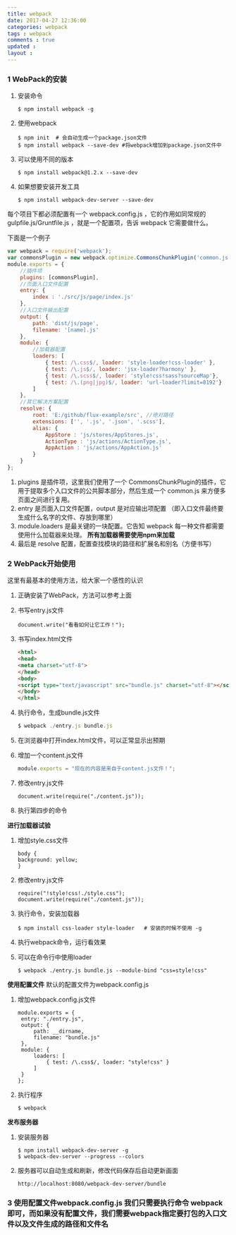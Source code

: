 ```yaml
---
title: webpack
date: 2017-04-27 12:36:00
categories: webpack
tags : webpack
comments : true 
updated : 
layout : 
---
```


### 1 WebPack的安装

1. 安装命令

   ```
   $ npm install webpack -g
   ```

2. 使用webpack

   ```
   $ npm init  # 会自动生成一个package.json文件
   $ npm install webpack --save-dev #将webpack增加到package.json文件中
   ```

3. 可以使用不同的版本

   ```
   $ npm install webpack@1.2.x --save-dev
   ```

4. 如果想要安装开发工具

   ```
   $ npm install webpack-dev-server --save-dev
   ```



每个项目下都必须配置有一个 webpack.config.js ，它的作用如同常规的 gulpfile.js/Gruntfile.js ，就是一个配置项，告诉 webpack 它需要做什么。

下面是一个例子

```javascript
var webpack = require('webpack');
var commonsPlugin = new webpack.optimize.CommonsChunkPlugin('common.js');
module.exports = {
    //插件项
    plugins: [commonsPlugin],
    //页面入口文件配置
    entry: {
        index : './src/js/page/index.js'
    },
    //入口文件输出配置
    output: {
        path: 'dist/js/page',
        filename: '[name].js'
    },
    module: {
        //加载器配置
        loaders: [
            { test: /\.css$/, loader: 'style-loader!css-loader' },
            { test: /\.js$/, loader: 'jsx-loader?harmony' },
            { test: /\.scss$/, loader: 'style!css!sass?sourceMap'},
            { test: /\.(png|jpg)$/, loader: 'url-loader?limit=8192'}
        ]
    },
    //其它解决方案配置
    resolve: {
        root: 'E:/github/flux-example/src', //绝对路径
        extensions: ['', '.js', '.json', '.scss'],
        alias: {
            AppStore : 'js/stores/AppStores.js',
            ActionType : 'js/actions/ActionType.js',
            AppAction : 'js/actions/AppAction.js'
        }
    }
};
```

1. plugins 是插件项，这里我们使用了一个 CommonsChunkPlugin的插件，它用于提取多个入口文件的公共脚本部分，然后生成一个 common.js 来方便多页面之间进行复用。
2. entry 是页面入口文件配置，output 是对应输出项配置 （即入口文件最终要生成什么名字的文件、存放到哪里）
3. module.loaders 是最关键的一块配置。它告知 webpack 每一种文件都需要使用什么加载器来处理。 **所有加载器需要使用npm来加载**
4. 最后是 resolve 配置，配置查找模块的路径和扩展名和别名（方便书写）

### 2  WebPack开始使用

这里有最基本的使用方法，给大家一个感性的认识

1. 正确安装了WebPack，方法可以参考上面

2. 书写entry.js文件

   ```
   document.write("看看如何让它工作！");
   ```

3. 书写index.html文件

   ```html
   <html>
   <head>
   <meta charset="utf-8">
   </head>
   <body>
   <script type="text/javascript" src="bundle.js" charset="utf-8"></script>
   </body>
   </html>
   ```

4. 执行命令，生成bundle.js文件

   ```javascript
   $ webpack ./entry.js bundle.js
   ```

5. 在浏览器中打开index.html文件，可以正常显示出预期

6. 增加一个content.js文件

   ```javascript
   module.exports = "现在的内容是来自于content.js文件！";
   ```

7. 修改entry.js文件

   ```
   document.write(require("./content.js"));
   ```

8. 执行第四步的命令

**进行加载器试验**

1. 增加style.css文件

   ```
   body {
   background: yellow;
   }
   ```

2. 修改entry.js文件

   ```
   require("!style!css!./style.css");
   document.write(require("./content.js"));
   ```

3. 执行命令，安装加载器

   ```
   $ npm install css-loader style-loader   # 安装的时候不使用 -g
   ```

4. 执行webpack命令，运行看效果

5. 可以在命令行中使用loader

   ```
   $ webpack ./entry.js bundle.js --module-bind "css=style!css"
   ```

**使用配置文件**
默认的配置文件为webpack.config.js

1. 增加webpack.config.js文件

   ```
   module.exports = {
    entry: "./entry.js",
    output: {
        path: __dirname,
        filename: "bundle.js"
    },
    module: {
        loaders: [
            { test: /\.css$/, loader: "style!css" }
        ]
    }
   };
   ```

2. 执行程序

   ```
   $ webpack
   ```

**发布服务器**

1. 安装服务器

   ```
   $ npm install webpack-dev-server -g
   $ webpack-dev-server --progress --colors
   ```

2. 服务器可以自动生成和刷新，修改代码保存后自动更新画面

   ```
   http://localhost:8080/webpack-dev-server/bundle
   ```

### 3 使用配置文件webpack.config.js 我们只需要执行命令 webpack即可，而如果没有配置文件，我们需要webpack指定要打包的入口文件以及文件生成的路径和文件名